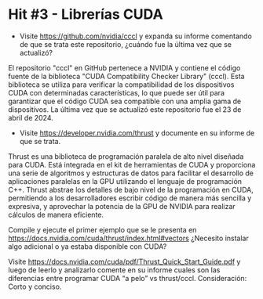 # Hit #3 - Librerías CUDA

- Visite https://github.com/nvidia/cccl y expanda su informe comentando de que se trata este repositorio, ¿cuándo fue la última vez que se actualizó?

El repositorio "cccl" en GitHub pertenece a NVIDIA y contiene el código fuente de la biblioteca "CUDA Compatibility Checker Library" (cccl). Esta biblioteca se utiliza para verificar la compatibilidad de los dispositivos CUDA con determinadas características, lo que puede ser útil para garantizar que el código CUDA sea compatible con una amplia gama de dispositivos. La última vez que se actualizó este repositorio fue el 23 de abril de 2024.

- Visite https://developer.nvidia.com/thrust y documente en su informe de que se trata. 

Thrust es una biblioteca de programación paralela de alto nivel diseñada para CUDA. Está integrada en el kit de herramientas de CUDA y proporciona una serie de algoritmos y estructuras de datos para facilitar el desarrollo de aplicaciones paralelas en la GPU utilizando el lenguaje de programación C++. Thrust abstrae los detalles de bajo nivel de la programación en CUDA, permitiendo a los desarrolladores escribir código de manera más sencilla y expresiva, y aprovechar la potencia de la GPU de NVIDIA para realizar cálculos de manera eficiente.

Compile y ejecute el primer ejemplo que se le presenta en https://docs.nvidia.com/cuda/thrust/index.html#vectors ¿Necesito instalar algo adicional o ya estaba disponible con CUDA? 



Visite https://docs.nvidia.com/cuda/pdf/Thrust_Quick_Start_Guide.pdf y luego de leerlo y analizarlo comente en su informe cuales son las diferencias entre programar CUDA “a pelo” vs thrust/cccl.
Consideración: Corto y conciso.